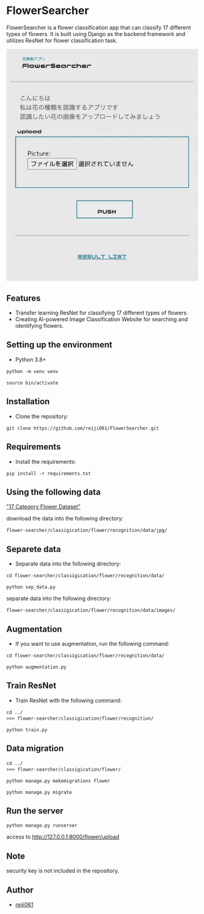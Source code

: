 # FlowerSearcher

FlowerSearcher is a flower classification app that can classify 17 different types of flowers. It is built using Django as the backend framework and utilizes ResNet for flower classification task.

![Demo](https://github.com/reiji061/Flower-Searcher/blob/main/FlowerSearcher.JPG)

## Features
- Transfer learning ResNet for classifying 17 different types of flowers. 
- Creating AI-powered Image Classification Website for searching and identifying flowers.
## Setting up the environment

- Python 3.8+

```shell
python -m venv venv
```
```shell
source bin/activate
```

## Installation
- Clone the repository:
```shell
git clone https://github.com/reiji061/FlowerSearcher.git
```
## Requirements
- Install the requirements:
```shell
pip install -r requirements.txt
```
## Using the following data
["17 Category Flower Dataset"](https://www.robots.ox.ac.uk/~vgg/data/flowers/17/)

download the data into the following directory:
```shell
flower-searcher/classigication/flower/recognition/data/jpg/
```
## Separete data
- Separate data into the following directory:
```shell
cd flower-searcher/classigication/flower/recognition/data/
```
```shell
python sep_data.py
```

separate data into the following directory:
```shell
flower-searcher/classigication/flower/recognition/data/images/
```
## Augmentation
- If you want to use augmentation, run the following command:
```shell
cd flower-searcher/classigication/flower/recognition/data/
```
```shell
python augmentation.py
```
## Train ResNet
- Train ResNet with the following command:
```shell
cd ../
>>> flower-searcher/classigication/flower/recognition/
```
```shell
python train.py
```
## Data migration
```shell
cd ../
>>> flower-searcher/classigication/flower/
```
```shell
python manage.py makemigrations flower
```
```shell
python manage.py migrate
```
## Run the server
```shell
python manage.py runserver
```
access to
http://127.0.0.1:8000/flower/upload

## Note
security key is not included in the repository.
## Author
- [reiji061](github.com/reiji061)